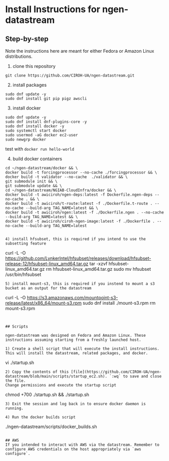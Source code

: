 # Install Instructions for ngen-datastream

## Step-by-step
Note the instructions here are meant for either Fedora or Amazon Linux distributions. 

1) clone this repository
```
git clone https://github.com/CIROH-UA/ngen-datastream.git
```
2) install packages
```
sudo dnf update -y
sudo dnf install git pip pigz awscli
```
3) install docker
```
sudo dnf update -y
sudo dnf install dnf-plugins-core -y
sudo dnf install docker -y
sudo systemctl start docker
sudo usermod -aG docker ec2-user
sudo newgrp docker
```
test with `docker run hello-world`

4) build docker containers
```
cd ~/ngen-datastream/docker && \
docker build -t forcingprocessor --no-cache ./forcingprocessor && \
docker build -t validator --no-cache  ./validator && \
git submodule init && \
git submodule update && \
cd ~/ngen-datastream/NGIAB-CloudInfra/docker && \
docker build -t awiciroh/ngen-deps:latest -f Dockerfile.ngen-deps --no-cache . && \
docker build -t awiciroh/t-route:latest -f ./Dockerfile.t-route . --no-cache --build-arg TAG_NAME=latest && \
docker build -t awiciroh/ngen:latest -f ./Dockerfile.ngen . --no-cache --build-arg TAG_NAME=latest && \
docker build -t awiciroh/ciroh-ngen-image:latest -f ./Dockerfile . --no-cache --build-arg TAG_NAME=latest 


4) install hfsubset, this is required if you intend to use the subsetting feature
```
curl -L -O https://github.com/LynkerIntel/hfsubset/releases/download/hfsubset-release-12/hfsubset-linux_amd64.tar.gz
tar -xzvf hfsubset-linux_amd64.tar.gz
rm hfsubset-linux_amd64.tar.gz
sudo mv hfsubset /usr/bin/hfsubset
```
5) install mount-s3, this is required if you instend to mount a s3 bucket as an output for the datastream
```
curl -L -O https://s3.amazonaws.com/mountpoint-s3-release/latest/x86_64/mount-s3.rpm
sudo dnf install ./mount-s3.rpm
rm mount-s3.rpm
```


## Scripts

ngen-datastream was designed on Fedora and Amazon Linux. These instructions assuming starting from a freshly launched host.

1) Create a shell script that will execute the install instructions. This will install the datastream, related packages, and docker.
```
vi ./startup.sh
```
2) Copy the contents of this [file](https://github.com/CIROH-UA/ngen-datastream/blob/main/scripts/startup_ec2.sh). `:wq` to save and close the file.
Change permissions and execute the startup script
```
chmod +700 ./startup.sh && ./startup.sh
```
3) Exit the session and log back in to ensure docker daemon is running.

4) Run the docker builds script
```
./ngen-datastream/scripts/docker_builds.sh
```

## AWS
If you intended to interact with AWS via the datastream. Remember to configure AWS credentials on the host appropriately via `aws configure`.